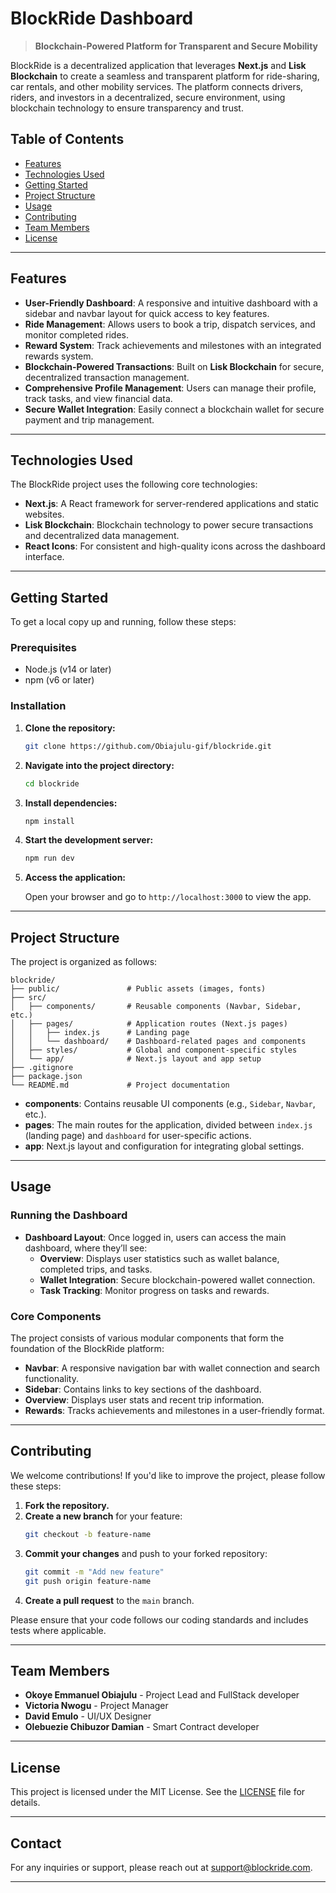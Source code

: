 
# BlockRide Dashboard

> **Blockchain-Powered Platform for Transparent and Secure Mobility**

BlockRide is a decentralized application that leverages **Next.js** and **Lisk Blockchain** to create a seamless and transparent platform for ride-sharing, car rentals, and other mobility services. The platform connects drivers, riders, and investors in a decentralized, secure environment, using blockchain technology to ensure transparency and trust.

## Table of Contents

- [Features](#features)
- [Technologies Used](#technologies-used)
- [Getting Started](#getting-started)
- [Project Structure](#project-structure)
- [Usage](#usage)
- [Contributing](#contributing)
- [Team Members](#team-members)
- [License](#license)

---

## Features

- **User-Friendly Dashboard**: A responsive and intuitive dashboard with a sidebar and navbar layout for quick access to key features.
- **Ride Management**: Allows users to book a trip, dispatch services, and monitor completed rides.
- **Reward System**: Track achievements and milestones with an integrated rewards system.
- **Blockchain-Powered Transactions**: Built on **Lisk Blockchain** for secure, decentralized transaction management.
- **Comprehensive Profile Management**: Users can manage their profile, track tasks, and view financial data.
- **Secure Wallet Integration**: Easily connect a blockchain wallet for secure payment and trip management.

---

## Technologies Used

The BlockRide project uses the following core technologies:

- **Next.js**: A React framework for server-rendered applications and static websites.
- **Lisk Blockchain**: Blockchain technology to power secure transactions and decentralized data management.
- **React Icons**: For consistent and high-quality icons across the dashboard interface.

---

## Getting Started

To get a local copy up and running, follow these steps:

### Prerequisites

- Node.js (v14 or later)
- npm (v6 or later)

### Installation

1. **Clone the repository:**

   ```bash
   git clone https://github.com/Obiajulu-gif/blockride.git
   ```

2. **Navigate into the project directory:**

   ```bash
   cd blockride
   ```

3. **Install dependencies:**

   ```bash
   npm install
   ```

4. **Start the development server:**

   ```bash
   npm run dev
   ```

5. **Access the application:**

   Open your browser and go to `http://localhost:3000` to view the app.

---

## Project Structure

The project is organized as follows:

```
blockride/
├── public/               # Public assets (images, fonts)
├── src/
│   ├── components/       # Reusable components (Navbar, Sidebar, etc.)
│   ├── pages/            # Application routes (Next.js pages)
│   │   ├── index.js      # Landing page
│   │   └── dashboard/    # Dashboard-related pages and components
│   ├── styles/           # Global and component-specific styles
│   └── app/              # Next.js layout and app setup
├── .gitignore
├── package.json
└── README.md             # Project documentation
```

- **components**: Contains reusable UI components (e.g., `Sidebar`, `Navbar`, etc.).
- **pages**: The main routes for the application, divided between `index.js` (landing page) and `dashboard` for user-specific actions.
- **app**: Next.js layout and configuration for integrating global settings.

---

## Usage

### Running the Dashboard

- **Dashboard Layout**: Once logged in, users can access the main dashboard, where they’ll see:
  - **Overview**: Displays user statistics such as wallet balance, completed trips, and tasks.
  - **Wallet Integration**: Secure blockchain-powered wallet connection.
  - **Task Tracking**: Monitor progress on tasks and rewards.
  
### Core Components

The project consists of various modular components that form the foundation of the BlockRide platform:

- **Navbar**: A responsive navigation bar with wallet connection and search functionality.
- **Sidebar**: Contains links to key sections of the dashboard.
- **Overview**: Displays user stats and recent trip information.
- **Rewards**: Tracks achievements and milestones in a user-friendly format.

---

## Contributing

We welcome contributions! If you'd like to improve the project, please follow these steps:

1. **Fork the repository.**
2. **Create a new branch** for your feature:
   ```bash
   git checkout -b feature-name
   ```
3. **Commit your changes** and push to your forked repository:
   ```bash
   git commit -m "Add new feature"
   git push origin feature-name
   ```
4. **Create a pull request** to the `main` branch.

Please ensure that your code follows our coding standards and includes tests where applicable.

---

## Team Members

- **Okoye Emmanuel Obiajulu** - Project Lead and FullStack developer
- **Victoria Nwogu** - Project Manager
- **David Emulo** - UI/UX Designer
- **Olebuezie Chibuzor Damian** - Smart Contract developer

---

## License

This project is licensed under the MIT License. See the [LICENSE](LICENSE) file for details.

---

## Contact

For any inquiries or support, please reach out at [support@blockride.com](mailto:support@blockride.com).

--- 

